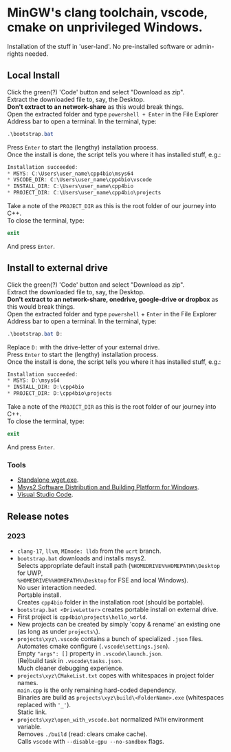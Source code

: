 # MinGW's clang toolchain, vscode, cmake on unprivileged Windows.

Installation of the stuff in 'user-land'. No pre-installed software or admin-rights needed. 

## Local Install

Click the green(?) 'Code' button and select "Download as zip".<br>
Extract the downloaded file to, say, the Desktop.<br>
**Don't extract to an network-share** as this would break things.<br>
Open the extracted folder and type `powershell + Enter` in the File Explorer Address bar to open a terminal.
In the terminal, type:

```powershell
.\bootstrap.bat
```

Press `Enter` to start the (lengthy) installation process.<br>
Once the install is done, the script tells you where it has installed stuff, e.g.:

```powershell
Installation succeeded:
* MSYS: C:\Users\user_name\cpp4bio\msys64
* VSCODE_DIR: C:\Users\user_name\cpp4bio\vscode
* INSTALL_DIR: C:\Users\user_name\cpp4bio
* PROJECT_DIR: C:\Users\user_name\cpp4bio\projects
```

Take a note of the `PROJECT_DIR` as this is the root folder of our journey into C++.<br>
To close the terminal, type:

```powershell
exit
```

And press `Enter`.


## Install to external drive

Click the green(?) 'Code' button and select "Download as zip".<br>
Extract the downloaded file to, say, the Desktop.<br>
**Don't extract to an network-share, onedrive, google-drive or dropbox** as this would break things.<br>
Open the extracted folder and type `powershell` + `Enter` in the File Explorer Address bar to open a terminal.
In the terminal, type:

```powershell
.\bootstrap.bat D:
```

Replace `D:` with the drive-letter of your external drive.<br>
Press `Enter` to start the (lengthy) installation process.<br>
Once the install is done, the script tells you where it has installed stuff, e.g.:

```powershell
Installation succeeded:
* MSYS: D:\msys64
* INSTALL_DIR: D:\cpp4bio
* PROJECT_DIR: D:\cpp4bio\projects
```

Take a note of the `PROJECT_DIR` as this is the root folder of our journey into C++.<br>
To close the terminal, type:

```powershell
exit
```

And press `Enter`.

### Tools

* [Standalone wget.exe](https://github.com/webfolderio/wget-windows.git).
* [Msys2 Software Distribution and Building Platform for Windows](https://www.msys2.org/).
* [Visual Studio Code](https://code.visualstudio.com).

## Release notes

### 2023

* `clang-17`, `llvm`, `MImode: lldb` from the `ucrt` branch.
* `bootstrap.bat` downloads and installs msys2.<br>
Selects appropriate default install path (`%HOMEDRIVE%%HOMEPATH%\Desktop` for UWP,<br>
`%HOMEDRIVE%%HOMEPATH%\Desktop` for FSE and local Windows).<br>
No user interaction needed.<br>
Portable install.<br>
Creates `cpp4bio` folder in the installation root (should be portable).
* `bootstrap.bat <DriveLetter>` creates portable install on external drive.
* First project is `cpp4bio\projects\hello_world`.
* New projects can be created by simply 'copy & rename' an existing one (as long as under `projects\`).
* `projects\xyz\.vscode` contains a bunch of specialized `.json` files.<br>
Automates cmake configure (`.vscode\settings.json`).<br>
Empty `"args": []` property in `.vscode\launch.json`.<br>
(Re)build task in `.vscode\tasks.json`.<br>
Much cleaner debugging experience.
* `projects\xyz\CMakeList.txt` copes with whitespaces in project folder names.<br>
`main.cpp` is the only remaining hard-coded dependency.<br>
Binaries are build as `projects\xyz\build\<FolderName>.exe` (whitespaces replaced with `'_'`).<br>
Static link.
* `projects\xyz\open_with_vscode.bat` normalized `PATH` environment variable.<br>
Removes `./build` (read: clears cmake cache).<br>
Calls `vscode` with `--disable-gpu --no-sandbox` flags.
